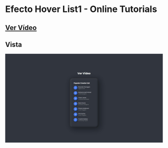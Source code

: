 # Efecto Hover List1 - Online Tutorials

## [Ver Vídeo](https://youtu.be/Ao-bepemF8A)
## Vista
![View](view.jpg)